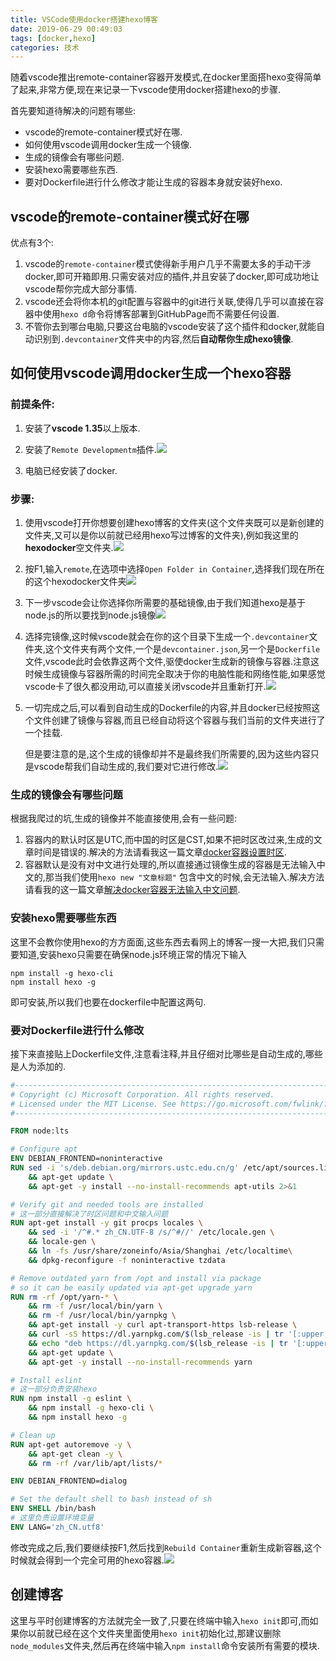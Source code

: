 ```yaml
---
title: VSCode使用docker搭建hexo博客
date: 2019-06-29 00:49:03
tags: [docker,hexo]
categories: 技术
---
```

随着vscode推出remote-container容器开发模式,在docker里面搭hexo变得简单了起来,非常方便,现在来记录一下vscode使用docker搭建hexo的步骤.

首先要知道待解决的问题有哪些:

- vscode的remote-container模式好在哪.
- 如何使用vscode调用docker生成一个镜像.
- 生成的镜像会有哪些问题.
- 安装hexo需要哪些东西.
- 要对Dockerfile进行什么修改才能让生成的容器本身就安装好hexo.

<!-- more -->

## vscode的remote-container模式好在哪

优点有3个:

1. vscode的`remote-container`模式使得新手用户几乎不需要太多的手动干涉docker,即可开箱即用.只需安装对应的插件,并且安装了docker,即可成功地让vscode帮你完成大部分事情.
2. vscode还会将你本机的git配置与容器中的git进行关联,使得几乎可以直接在容器中使用`hexo d`命令将博客部署到GitHubPage而不需要任何设置.
3. 不管你去到哪台电脑,只要这台电脑的vscode安装了这个插件和docker,就能自动识别到`.devcontainer`文件夹中的内容,然后**自动帮你生成hexo镜像**.

## 如何使用vscode调用docker生成一个hexo容器

### 前提条件:

1. 安装了**vscode 1.35**以上版本.
2. 安装了`Remote Developmentm`插件.![](https://i.loli.net/2019/07/04/5d1dce8fb3c5d35149.png)

3. 电脑已经安装了docker.

### 步骤:

1. 使用vscode打开你想要创建hexo博客的文件夹(这个文件夹既可以是新创建的文件夹,又可以是你以前就已经用hexo写过博客的文件夹),例如我这里的**hexodocker**空文件夹.![](https://i.loli.net/2019/07/04/5d1dcf7a3fe2e53998.png)

2. 按F1,输入`remote`,在选项中选择`Open Folder in Container`,选择我们现在所在的这个hexodocker文件夹![](https://i.loli.net/2019/07/04/5d1dd01a72fce45611.png)

3. 下一步vscode会让你选择你所需要的基础镜像,由于我们知道hexo是基于node.js的所以要找到node.js镜像![](https://i.loli.net/2019/07/04/5d1dd0dacffe353417.png)

4. 选择完镜像,这时候vscode就会在你的这个目录下生成一个`.devcontainer`文件夹,这个文件夹有两个文件,一个是`devcontainer.json`,另一个是`Dockerfile`文件,vscode此时会依靠这两个文件,驱使docker生成新的镜像与容器.注意这时候生成镜像与容器所需的时间完全取决于你的电脑性能和网络性能,如果感觉vscode卡了很久都没用动,可以直接关闭vscode并且重新打开.![](https://i.loli.net/2019/07/04/5d1dd1c4e3c3670595.png)

5. 一切完成之后,可以看到自动生成的Dockerfile的内容,并且docker已经按照这个文件创建了镜像与容器,而且已经自动将这个容器与我们当前的文件夹进行了一个挂载.

   但是要注意的是,这个生成的镜像却并不是最终我们所需要的,因为这些内容只是vscode帮我们自动生成的,我们要对它进行修改.![](https://i.loli.net/2019/07/04/5d1dd578e2bca71189.png)

### 生成的镜像会有哪些问题

根据我爬过的坑,生成的镜像并不能直接使用,会有一些问题:

1. 容器内的默认时区是UTC,而中国的时区是CST,如果不把时区改过来,生成的文章时间是错误的.解决的方法请看我这一篇文章[docker容器设置时区](https://jiayaoo3o.github.io/2019/06/29/docker容器设置时区/).
2. 容器默认是没有对中文进行处理的,所以直接通过镜像生成的容器是无法输入中文的,那当我们使用`hexo new "文章标题"` 包含中文的时候,会无法输入.解决方法请看我的这一篇文章[解决docker容器无法输入中文问题](https://jiayaoo3o.github.io/2019/06/29/解决docker容器无法输入中文问题/).

### 安装hexo需要哪些东西

这里不会教你使用hexo的方方面面,这些东西去看网上的博客一搜一大把,我们只需要知道,安装hexo只需要在确保node.js环境正常的情况下输入

```shell
npm install -g hexo-cli 
npm install hexo -g
```

即可安装,所以我们也要在dockerfile中配置这两句.

### 要对Dockerfile进行什么修改

接下来直接贴上Dockerfile文件,注意看注释,并且仔细对比哪些是自动生成的,哪些是人为添加的.

```dockerfile
#-------------------------------------------------------------------------------------------------------------
# Copyright (c) Microsoft Corporation. All rights reserved.
# Licensed under the MIT License. See https://go.microsoft.com/fwlink/?linkid=2090316 for license information.
#-------------------------------------------------------------------------------------------------------------

FROM node:lts

# Configure apt
ENV DEBIAN_FRONTEND=noninteractive
RUN sed -i 's/deb.debian.org/mirrors.ustc.edu.cn/g' /etc/apt/sources.list \
    && apt-get update \
    && apt-get -y install --no-install-recommends apt-utils 2>&1 

# Verify git and needed tools are installed
# 这一部分直接解决了时区问题和中文输入问题
RUN apt-get install -y git procps locales \
    && sed -i '/^#.* zh_CN.UTF-8 /s/^#//' /etc/locale.gen \
    && locale-gen \
    && ln -fs /usr/share/zoneinfo/Asia/Shanghai /etc/localtime\
    && dpkg-reconfigure -f noninteractive tzdata

# Remove outdated yarn from /opt and install via package 
# so it can be easily updated via apt-get upgrade yarn
RUN rm -rf /opt/yarn-* \
    && rm -f /usr/local/bin/yarn \
    && rm -f /usr/local/bin/yarnpkg \
    && apt-get install -y curl apt-transport-https lsb-release \
    && curl -sS https://dl.yarnpkg.com/$(lsb_release -is | tr '[:upper:]' '[:lower:]')/pubkey.gpg | apt-key add - 2>/dev/null \
    && echo "deb https://dl.yarnpkg.com/$(lsb_release -is | tr '[:upper:]' '[:lower:]')/ stable main" | tee /etc/apt/sources.list.d/yarn.list \
    && apt-get update \
    && apt-get -y install --no-install-recommends yarn

# Install eslint
# 这一部分负责安装hexo
RUN npm install -g eslint \
    && npm install -g hexo-cli \
    && npm install hexo -g

# Clean up
RUN apt-get autoremove -y \
    && apt-get clean -y \
    && rm -rf /var/lib/apt/lists/* 

ENV DEBIAN_FRONTEND=dialog

# Set the default shell to bash instead of sh
ENV SHELL /bin/bash
# 这里负责设置环境变量
ENV LANG='zh_CN.utf8'
```

修改完成之后,我们要继续按F1,然后找到`Rebuild Container`重新生成新容器,这个时候就会得到一个完全可用的hexo容器.![](https://i.loli.net/2019/07/04/5d1dda0281bac67071.png)

## 创建博客

这里与平时创建博客的方法就完全一致了,只要在终端中输入`hexo init`即可,而如果你以前就已经在这个文件夹里面使用`hexo init`初始化过,那建议删除`node_modules`文件夹,然后再在终端中输入`npm install`命令安装所有需要的模块.